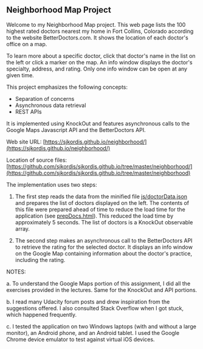 ## Neighborhood Map Project

Welcome to my Neighborhood Map project. This web page lists the 100 highest rated doctors nearest my home in Fort Collins, Colorado according to the website BetterDoctors.com. It shows the location of each doctor's office on a map.

To learn more about a specific doctor, click that doctor's name in the list on the left or click a marker on the map. An info window displays the doctor's specialty, address, and rating. Only one info window can be open at any given time.

This project emphasizes the following concepts:

* Separation of concerns
* Asynchronous data retrieval
* REST APIs

It is implemented using KnockOut and features asynchronous calls to the Google Maps Javascript API and the BetterDoctors API.

Web site URL:  [https://sjkordis.github.io/neighborhood/](https://sjkordis.github.io/neighborhood/)

Location of source files:  [https://github.com/sjkordis/sjkordis.github.io/tree/master/neighborhood/](https://github.com/sjkordis/sjkordis.github.io/tree/master/neighborhood)

The implementation uses two steps:

1. The first step reads the data from the minified file [js/doctorData.json](js/doctorData.json) and prepares the list of doctors displayed on the left. The contents of this file were prepared ahead of time to reduce the load time for the application (see [prepDocs.html](prepDocs.html)). This reduced the load time by approximately 5 seconds. The list of doctors is a KnockOut observable array.

2. The second step makes an asynchronous call to the BetterDoctors API to retrieve the rating for the selected doctor. It displays an info window on the Google Map containing information about the doctor's practice, including the rating.

NOTES:

a.  To understand the Google Maps portion of this assignment, I did all the exercises provided in the lectures. Same for the KnockOut and API portions.

b. I read many Udacity forum posts and drew inspiration from the suggestions offered. I also consulted Stack Overflow when I got stuck, which happened frequently.

c. I tested the application on two Windows laptops (with and without a large monitor), an Android phone, and an Android tablet. I used the Google Chrome device emulator to test against virtual iOS devices.
